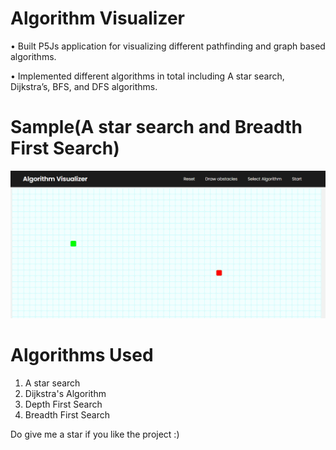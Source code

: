 # Algorithm Visualizer
•	Built P5Js application for visualizing different pathfinding and graph based algorithms.

•	Implemented different algorithms in total including A star search, Dijkstra’s, BFS, and DFS algorithms.

# Sample(A star search and Breadth First Search)
![](algo_display.gif)

# Algorithms Used
1. A star search
2. Dijkstra's Algorithm
3. Depth First Search
4. Breadth First Search

Do give me a star if you like the project :)
